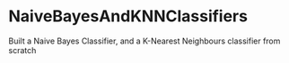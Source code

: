# NaiveBayesAndKNNClassifiers
Built a Naive Bayes Classifier, and a K-Nearest Neighbours classifier from scratch
